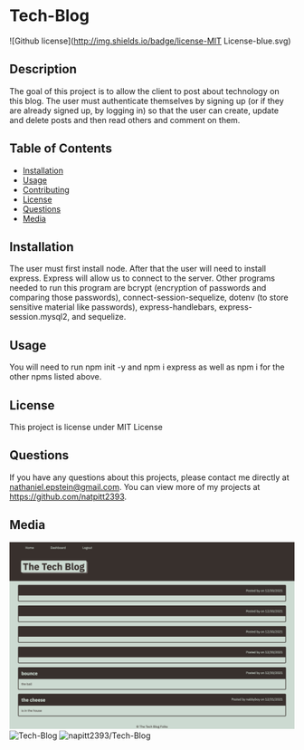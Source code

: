 # Tech-Blog
  ![Github license](http://img.shields.io/badge/license-MIT License-blue.svg)
  
  ## Description 
  The goal of this project is to allow the client to post about technology on this blog. The user must authenticate themselves by signing up (or if they are already signed up, by logging in) so that the user can create, update and delete posts and then read others and comment on them. 

  ## Table of Contents
  * [Installation](#installation)
  * [Usage](#usage)
  * [Contributing](#contributing)
  * [License](#license)
  * [Questions](#questions)
  * [Media](#media)

  
  ## Installation 
  The user must first install node. After that the user will need to install express.  Express will allow us to connect to the server. Other programs needed to run this program are bcrypt (encryption of passwords and comparing those passwords), connect-session-sequelize, dotenv (to store sensitive material like passwords), express-handlebars, express-session.mysql2, and sequelize.
  ## Usage 
  You will need to run npm init -y and npm i express as well as npm i for the other npms listed above. 
  ## License 
  This project is license under MIT License
 

  ## Questions
  If you have any questions about this projects, please contact me directly at nathaniel.epstein@gmail.com. You can view more of my projects at https://github.com/natpitt2393.

  ## Media
  ![Tech-Blog](./assets/images/Home.png)
  ![Tech-Blog](./assets/imagesDashboard.png)
  ![napitt2393/Tech-Blog](https://github.com/natpitt2393/Tech-Blog)